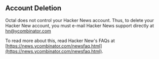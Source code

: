 ## Account Deletion

Octal does not control your Hacker News account. Thus, to delete your Hacker New account, you must e-mail Hacker News support directly at [hn@ycombinator.com](mailto:hn@ycombinator.com)

To read more about this, read Hacker New's FAQs at [https://news.ycombinator.com/newsfaq.html](https://news.ycombinator.com/newsfaq.html).
